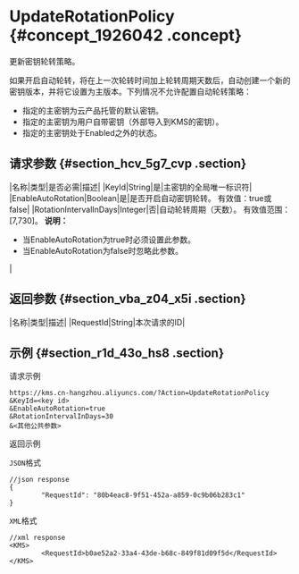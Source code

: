# UpdateRotationPolicy {#concept_1926042 .concept}

更新密钥轮转策略。

如果开启自动轮转，将在上一次轮转时间加上轮转周期天数后，自动创建一个新的密钥版本，并将它设置为主版本。下列情况不允许配置自动轮转策略：

-   指定的主密钥为云产品托管的默认密钥。
-   指定的主密钥为用户自带密钥（外部导入到KMS的密钥）。
-   指定的主密钥处于Enabled之外的状态。

## 请求参数 {#section_hcv_5g7_cvp .section}

|名称|类型|是否必需|描述|
|KeyId|String|是|主密钥的全局唯一标识符|
|EnableAutoRotation|Boolean|是|是否开启自动密钥轮转。 有效值：true或false|
|RotationIntervalInDays|Integer|否|自动轮转周期（天数）。 有效值范围：\[7,730\]。 **说明：** 

-   当EnableAutoRotation为true时必须设置此参数。
-   当EnableAutoRotation为false时忽略此参数。

 |

## 返回参数 {#section_vba_z04_x5i .section}

|名称|类型|描述|
|RequestId|String|本次请求的ID|

## 示例 {#section_r1d_43o_hs8 .section}

请求示例

``` {#codeblock_w0m_ewo_ofk}
https://kms.cn-hangzhou.aliyuncs.com/?Action=UpdateRotationPolicy
&KeyId=<key id>
&EnableAutoRotation=true
&RotationIntervalInDays=30
&<其他公共参数>
```

返回示例

`JSON`格式

``` {#codeblock_8k6_52v_04k}
//json response
{
        "RequestId": "80b4eac8-9f51-452a-a859-0c9b06b283c1"
}
```

`XML`格式

``` {#codeblock_rl6_0ya_icx}
//xml response
<KMS>
        <RequestId>b0ae52a2-33a4-43de-b68c-849f81d09f5d</RequestId>
</KMS>
```

